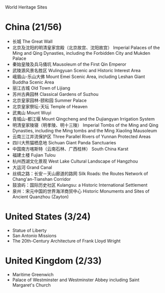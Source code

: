 World Heritage Sites

# China (21/56)

- 长城 The Great Wall
- 北京及沈阳的明清皇家宫殿（北京故宫、沈阳故宫） Imperial Palaces of the Ming and Qing Dynasties, including the Forbidden City and Mukden Palace
- 秦始皇陵及兵马俑坑 Mausoleum of the First Qin Emperor
- 武陵源风景名胜区 Wulingyuan Scenic and Historic Interest Area
- 峨眉山-乐山大佛 Mount Emei Scenic Area, including Leshan Giant Buddha Scenic Area
- 丽江古城 Old Town of Lijiang
- 苏州古典园林 Classical Gardens of Suzhou
- 北京皇家园林-颐和园 Summer Palace
- 北京皇家祭坛-天坛 Temple of Heaven
- 武夷山 Mount Wuyi
- 青城山-都江堰 Mount Qingcheng and the Dujiangyan Irrigation System
- 明清皇家陵寝（明孝陵、明十三陵） Imperial Tombs of the Ming and Qing Dynasties, including the Ming tombs and the Ming Xiaoling Mausoleum
- 云南三江并流保护区 Three Parallel Rivers of Yunnan Protected Areas
- 四川大熊猫栖息地 Sichuan Giant Panda Sanctuaries
- 中国南方喀斯特（云南石林、广西桂林） South China Karst
- 福建土楼 Fujian Tulou
- 杭州西湖文化景观 West Lake Cultural Landscape of Hangzhou
- 大运河 Grand Canal
- 丝绸之路：长安－天山廊道的路网 Silk Roads: the Routes Network of Chang'an-Tianshan Corridor
- 鼓浪屿：国际历史社区 Kulangsu: a Historic International Settlement
- 泉州：宋元中国的世界海洋商贸中心 Historic Monuments and Sites of Ancient Quanzhou (Zayton)

# United States (3/24)

- Statue of Liberty
- San Antonio Missions
- The 20th-Century Architecture of Frank Lloyd Wright

# United Kingdom (2/33)

- Maritime Greenwich
- Palace of Westminster and Westminster Abbey including Saint Margaret's Church
